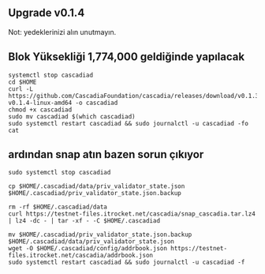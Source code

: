 ## Upgrade v0.1.4
Not: yedeklerinizi alın unutmayın.

## Blok Yüksekliği 1,774,000 geldiğinde yapılacak
```
systemctl stop cascadiad
cd $HOME
curl -L https://github.com/CascadiaFoundation/cascadia/releases/download/v0.1.3/cascadiad-v0.1.4-linux-amd64 -o cascadiad
chmod +x cascadiad
sudo mv cascadiad $(which cascadiad)
sudo systemctl restart cascadiad && sudo journalctl -u cascadiad -fo cat
```
## ardından snap atın bazen sorun çıkıyor
```
sudo systemctl stop cascadiad

cp $HOME/.cascadiad/data/priv_validator_state.json $HOME/.cascadiad/priv_validator_state.json.backup

rm -rf $HOME/.cascadiad/data 
curl https://testnet-files.itrocket.net/cascadia/snap_cascadia.tar.lz4 | lz4 -dc - | tar -xf - -C $HOME/.cascadiad

mv $HOME/.cascadiad/priv_validator_state.json.backup $HOME/.cascadiad/data/priv_validator_state.json
wget -O $HOME/.cascadiad/config/addrbook.json https://testnet-files.itrocket.net/cascadia/addrbook.json
sudo systemctl restart cascadiad && sudo journalctl -u cascadiad -f
```


